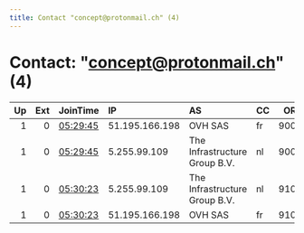 ```yaml
---
title: Contact "concept@protonmail.ch" (4)
---
```


# Contact: "concept@protonmail.ch" (4)

|   Up |   Ext | JoinTime                                                                                              | IP             | AS                            | CC   |   ORp |   Dirp | OS    | Version   | Nickname   |   eFamMembers |
|-----:|------:|:------------------------------------------------------------------------------------------------------|:---------------|:------------------------------|:-----|------:|-------:|:------|:----------|:-----------|--------------:|
|    1 |     0 | [05:29:45](https://nusenu.github.io/OrNetStats/w/relay/B5C44D74017C98E8666DBA6B9D01AF127E21C9C1.html) | 51.195.166.198 | OVH SAS                       | fr   |  9000 |      0 | Linux | 0.4.6.9   | Unnamed    |             8 |
|    1 |     0 | [05:29:45](https://nusenu.github.io/OrNetStats/w/relay/EBB70F5631E5BEE562CCC13B7ADDDA90206A124F.html) | 5.255.99.109   | The Infrastructure Group B.V. | nl   |  9000 |      0 | Linux | 0.4.6.9   | Unnamed    |             8 |
|    1 |     0 | [05:30:23](https://nusenu.github.io/OrNetStats/w/relay/7FCE92AC1F85A38AF7608976E0CF544EA2E226ED.html) | 5.255.99.109   | The Infrastructure Group B.V. | nl   |  9100 |      0 | Linux | 0.4.6.9   | Unnamed    |             8 |
|    1 |     0 | [05:30:23](https://nusenu.github.io/OrNetStats/w/relay/E6FB13F2E0F6B89D8F4548D3B7A96A30F9410CBE.html) | 51.195.166.198 | OVH SAS                       | fr   |  9100 |      0 | Linux | 0.4.6.9   | Unnamed    |             8 |
